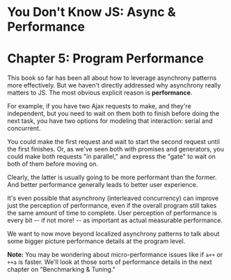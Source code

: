 # You Don't Know JS: Async & Performance
# Chapter 5: Program Performance

This book so far has been all about how to leverage asynchrony patterns more effectively. But we haven't directly addressed why asynchrony really matters to JS. The most obvious explicit reason is **performance**.

For example, if you have two Ajax requests to make, and they're independent, but you need to wait on them both to finish before doing the next task, you have two options for modeling that interaction: serial and concurrent.

You could make the first request and wait to start the second request until the first finishes. Or, as we've seen both with promises and generators, you could make both requests "in parallel," and express the "gate" to wait on both of them before moving on.

Clearly, the latter is usually going to be more performant than the former. And better performance generally leads to better user experience.

It's even possible that asynchrony (interleaved concurrency) can improve just the perception of performance, even if the overall program still takes the same amount of time to complete. User perception of performance is every bit -- if not more! -- as important as actual measurable performance.

We want to now move beyond localized asynchrony patterns to talk about some bigger picture performance details at the program level.

**Note:** You may be wondering about micro-performance issues like if `a++` or `++a` is faster. We'll look at those sorts of performance details in the next chapter on "Benchmarking & Tuning."

